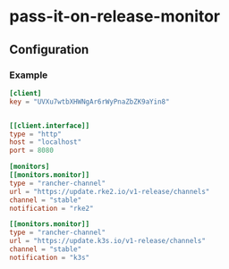 # pass-it-on-release-monitor


## Configuration

### Example
```toml
[client]
key = "UVXu7wtbXHWNgAr6rWyPnaZbZK9aYin8"


[[client.interface]]
type = "http"
host = "localhost"
port = 8080

[monitors]
[[monitors.monitor]]
type = "rancher-channel"
url = "https://update.rke2.io/v1-release/channels"
channel = "stable"
notification = "rke2"

[[monitors.monitor]]
type = "rancher-channel"
url = "https://update.k3s.io/v1-release/channels"
channel = "stable"
notification = "k3s"

```
